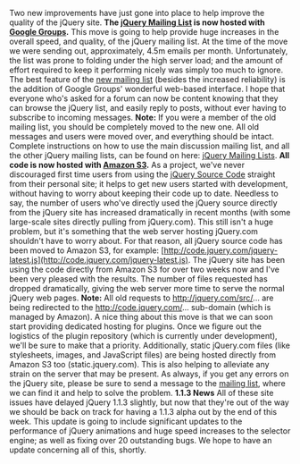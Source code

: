 Two new improvements have just gone into place to help improve the
quality of the jQuery site. **The [jQuery Mailing
List](http://groups.google.com/group/jquery-en) is now hosted with
[Google Groups](http://groups.google.com/).** This move is going to help
provide huge increases in the overall speed, and quality, of the jQuery
mailing list. At the time of the move we were sending out,
approximately, 4.5m emails per month. Unfortunately, the list was prone
to folding under the high server load; and the amount of effort required
to keep it performing nicely was simply too much to ignore. The best
feature of the [new mailing
list](http://groups.google.com/group/jquery-en) (besides the increased
reliability) is the addition of Google Groups' wonderful web-based
interface. I hope that everyone who's asked for a forum can now be
content knowing that they can browse the jQuery list, and easily reply
to posts, without ever having to subscribe to incoming messages.
**Note:** If you were a member of the old mailing list, you should be
completely moved to the new one. All old messages and users were moved
over, and everything should be intact. Complete instructions on how to
use the main discussion mailing list, and all the other jQuery mailing
lists, can be found on here: [jQuery Mailing
Lists](http://docs.jquery.com/Discussion). **All code is now hosted with
[Amazon S3](http://aws.amazon.com/s3).** As a project, we've never
discouraged first time users from using the [jQuery Source
Code](http://docs.jquery.com/Downloading_jQuery) straight from their
personal site; it helps to get new users started with development,
without having to worry about keeping their code up to date. Needless to
say, the number of users who've directly used the jQuery source directly
from the jQuery site has increased dramatically in recent months (with
some large-scale sites directly pulling from jQuery.com). This still
isn't a huge problem, but it's something that the web server hosting
jQuery.com shouldn't have to worry about. For that reason, all jQuery
source code has been moved to Amazon S3, for example:
[http://code.jquery.com/jquery-latest.js](http://code.jquery.com/jquery-latest.js).
The jQuery site has been using the code directly from Amazon S3 for over
two weeks now and I've been very pleased with the results. The number of
files requested has dropped dramatically, giving the web server more
time to serve the normal jQuery web pages. **Note:** All old requests to
http://jquery.com/src/... are being redirected to the
http://code.jquery.com/... sub-domain (which is managed by Amazon). A
nice thing about this move is that we can soon start providing dedicated
hosting for plugins. Once we figure out the logistics of the plugin
repository (which is currently under development), we'll be sure to make
that a priority. Additionally, static jQuery.com files (like
stylesheets, images, and JavaScript files) are being hosted directly
from Amazon S3 too (static.jquery.com). This is also helping to
alleviate any strain on the server that may be present. As always, if
you get any errors on the jQuery site, please be sure to send a message
to the [mailing list](http://groups.google.com/group/jquery-en), where
we can find it and help to solve the problem. **1.1.3 News** All of
these site issues have delayed jQuery 1.1.3 slightly, but now that
they're out of the way we should be back on track for having a 1.1.3
alpha out by the end of this week. This update is going to include
significant updates to the performance of jQuery animations and huge
speed increases to the selector engine; as well as fixing over 20
outstanding bugs. We hope to have an update concerning all of this,
shortly.
